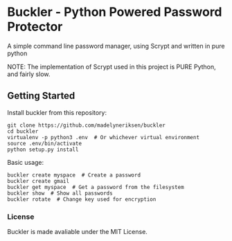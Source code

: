 Buckler - Python Powered Password Protector
=======

A simple command line password manager, using Scrypt and written in pure python

NOTE: The implementation of Scrypt used in this project is PURE Python, and fairly slow.

## Getting Started

Install buckler from this repository:
```
git clone https://github.com/madelyneriksen/buckler
cd buckler
virtualenv -p python3 .env  # Or whichever virtual environment
source .env/bin/activate
python setup.py install
```

Basic usage:
```
buckler create myspace  # Create a password
buckler create gmail
buckler get myspace  # Get a password from the filesystem
buckler show  # Show all passwords
buckler rotate  # Change key used for encryption
```

### License

Buckler is made avaliable under the MIT License.
